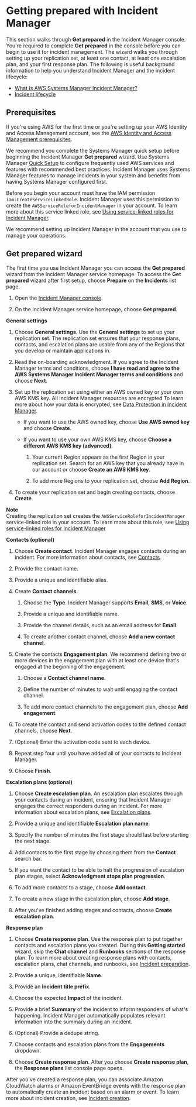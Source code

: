 # Getting prepared with Incident Manager<a name="getting-started"></a>

This section walks through **Get prepared** in the Incident Manager console\. You're required to complete **Get prepared** in the console before you can begin to use it for incident management\. The wizard walks you through setting up your replication set, at least one contact, at least one escalation plan, and your first response plan\. The following is useful background information to help you understand Incident Manager and the incident lifecycle:
+ [What Is AWS Systems Manager Incident Manager?](what-is-incident-manager.md)
+ [Incident lifecycle](incident-lifecycle.md)

## Prerequisites<a name="getting-started-prereq"></a>

If you're using AWS for the first time or you're setting up your AWS Identity and Access Management account, see the [AWS Identity and Access Management prerequisites](iam-prereq.md)\.

We recommend you complete the Systems Manager quick setup before beginning the Incident Manager **Get prepared** wizard\. Use Systems Manager [Quick Setup](https://console.aws.amazon.com/systems-manager/quick-setup) to configure frequently used AWS services and features with recommended best practices\. Incident Manager uses Systems Manager features to manage incidents in your system and benefits from having Systems Manager configured first\. 

Before you begin your account must have the IAM permission `iam:CreateServiceLinkedRole`\. Incident Manager uses this permission to create the `AWSServiceRoleforIncidentManager` in your account\. To learn more about this service linked role, see [Using service\-linked roles for Incident Manager](using-service-linked-roles.md)\. 

We recommend setting up Incident Manager in the account that you use to manage your operations\.

## Get prepared wizard<a name="getting-started-wizard"></a>

The first time you use Incident Manager you can access the **Get prepared** wizard from the Incident Manager service homepage\. To access the **Get prepared** wizard after first setup, choose **Prepare** on the **Incidents** list page\.

1. Open the [Incident Manager console](https://console.aws.amazon.com/systems-manager/incidents/home)\. 

1. On the Incident Manager service homepage, choose **Get prepared**\. 

**General settings**

1. Choose **General settings**\. Use the **General settings** to set up your replication set\. The replication set ensures that your response plans, contacts, and escalation plans are usable from any of the Regions that you develop or maintain applications in\. 

1. Read the on\-boarding acknowledgment\. If you agree to the Incident Manager terms and conditions, choose **I have read and agree to the AWS Systems Manager Incident Manager terms and conditions** and choose **Next**\.

1. Set up the replication set using either an AWS owned key or your own AWS KMS key\. All Incident Manager resources are encrypted To learn more about how your data is encrypted, see [Data Protection in Incident Manager](data-protection.md)\.
   + If you want to use the AWS owned key, choose **Use AWS owned key** and choose **Create**\.
   + If you want to use your own AWS KMS key, choose **Choose a different AWS KMS key \(advanced\)**\.

     1. Your current Region appears as the first Region in your replication set\. Search for an AWS key that you already have in our account or choose **Create an AWS KMS key**\.

     1. To add more Regions to your replication set, choose **Add Region**\. 

1. To create your replication set and begin creating contacts, choose **Create**\. 

**Note**  
Creating the replication set creates the `AWSServiceRoleforIncidentManager` service\-linked role in your account\. To learn more about this role, see [Using service\-linked roles for Incident Manager](using-service-linked-roles.md) 

**Contacts \(optional\)**

1. Choose **Create contact**\. Incident Manager engages contacts during an incident\. For more information about contacts, see [Contacts](contacts.md)\.

1. Provide the contact name\.

1. Provide a unique and identifiable alias\.

1. Create **Contact channels**\.

   1. Choose the **Type**\. Incident Manager supports **Email**, **SMS**, or **Voice**\.

   1. Provide a unique and identifiable name\.

   1. Provide the channel details, such as an email address for **Email**\.

   1. To create another contact channel, choose **Add a new contact channel**\. 

1. Create the contacts **Engagement plan**\. We recommend defining two or more devices in the engagement plan with at least one device that's engaged at the beginning of the engagement\. 

   1. Choose a **Contact channel name**\.

   1. Define the number of minutes to wait until engaging the contact channel\. 

   1. To add more contact channels to the engagement plan, choose **Add engagement**\.

1. To create the contact and send activation codes to the defined contact channels, choose **Next**\.

1. \(Optional\) Enter the activation code sent to each device\.

1. Repeat step four until you have added all of your contacts to Incident Manager\.

1. Choose **Finish**\.

**Escalation plans \(optional\)**

1. Choose **Create escalation plan**\. An escalation plan escalates through your contacts during an incident, ensuring that Incident Manager engages the correct responders during an incident\. For more information about escalation plans, see [Escalation plans](escalation.md)\.

1. Provide a unique and identifiable **Escalation plan name**\.

1. Specify the number of minutes the first stage should last before starting the next stage\.

1. Add contacts to the first stage by choosing them from the **Contact** search bar\. 

1. If you want the contact to be able to halt the progression of escalation plan stages, select **Acknowledgment stops plan progression**\.

1. To add more contacts to a stage, choose **Add contact**\.

1. To create a new stage in the escalation plan, choose **Add stage**\.

1. After you've finished adding stages and contacts, choose **Create escalation plan**\.

**Response plan**

1. Choose **Create response plan**\. Use the response plan to put together contacts and escalation plans you created\. During this **Getting started** wizard, skip the **Chat channel** and **Runbooks** sections of the response plan\. To learn more about creating response plans with contacts, escalation plans, chat channels, and runbooks, see [Incident preparation](incident-response.md)\.

1. Provide a unique, identifiable **Name**\.

1. Provide an **Incident title prefix**\. 

1. Choose the expected **Impact** of the incident\.

1. Provide a brief **Summary** of the incident to inform responders of what's happening\. Incident Manager automatically populates relevant information into the summary during an incident\.

1. \(Optional\) Provide a dedupe string\.

1. Choose contacts and escalation plans from the **Engagements** dropdown\.

1. Choose **Create response plan**\. After you choose **Create response plan**, the **Response plans** list console page opens\. 

After you've created a response plan, you can associate Amazon CloudWatch alarms or Amazon EventBridge events with the response plan to automatically create an incident based on an alarm or event\. To learn more about incident creation, see [Incident creation](incident-creation.md)\.